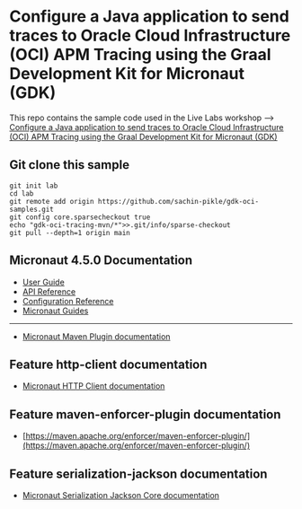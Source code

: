 # Configure a Java application to send traces to Oracle Cloud Infrastructure (OCI) APM Tracing using the Graal Development Kit for Micronaut (GDK)

This repo contains the sample code used in the Live Labs workshop --> [Configure a Java application to send traces to Oracle Cloud Infrastructure (OCI) APM Tracing using the Graal Development Kit for Micronaut (GDK)](https://apexapps.oracle.com/pls/apex/f?p=133:180:11329413485967::::wid:3858)

## Git clone this sample

``` shell
git init lab
cd lab
git remote add origin https://github.com/sachin-pikle/gdk-oci-samples.git
git config core.sparsecheckout true
echo "gdk-oci-tracing-mvn/*">>.git/info/sparse-checkout
git pull --depth=1 origin main
```

## Micronaut 4.5.0 Documentation

- [User Guide](https://docs.micronaut.io/4.5.0/guide/)
- [API Reference](https://docs.micronaut.io/4.5.0/api/)
- [Configuration Reference](https://docs.micronaut.io/4.5.0/guide/configurationreference.html)
- [Micronaut Guides](https://guides.micronaut.io/)
---
- [Micronaut Maven Plugin documentation](https://micronaut-projects.github.io/micronaut-maven-plugin/latest/)
## Feature http-client documentation

- [Micronaut HTTP Client documentation](https://docs.micronaut.io/latest/guide/index.html#nettyHttpClient)


## Feature maven-enforcer-plugin documentation

- [https://maven.apache.org/enforcer/maven-enforcer-plugin/](https://maven.apache.org/enforcer/maven-enforcer-plugin/)


## Feature serialization-jackson documentation

- [Micronaut Serialization Jackson Core documentation](https://micronaut-projects.github.io/micronaut-serialization/latest/guide/)


